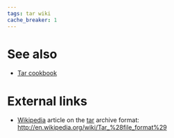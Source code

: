 ```yaml
---
tags: tar wiki
cache_breaker: 1
---
```


# See also

-   [Tar cookbook](/wiki/Tar_cookbook)

# External links

-   [Wikipedia](/wiki/Wikipedia) article on the [tar](/wiki/tar) archive format: <http://en.wikipedia.org/wiki/Tar_%28file_format%29>
